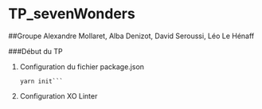 # TP_sevenWonders
##Groupe Alexandre Mollaret, Alba Denizot, David Seroussi, Léo Le Hénaff

###Début du TP

1. Configuration du fichier package.json
	```Commandd line
	yarn init```
	
2. Configuration XO Linter